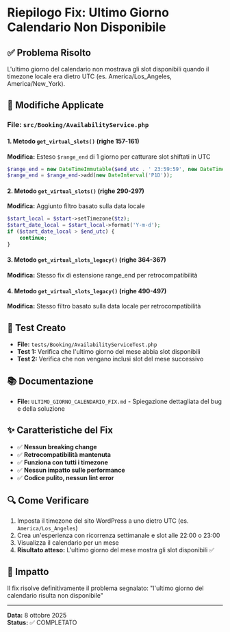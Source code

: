 # Riepilogo Fix: Ultimo Giorno Calendario Non Disponibile

## ✅ Problema Risolto
L'ultimo giorno del calendario non mostrava gli slot disponibili quando il timezone locale era dietro UTC (es. America/Los_Angeles, America/New_York).

## 📝 Modifiche Applicate

### File: `src/Booking/AvailabilityService.php`

#### 1. Metodo `get_virtual_slots()` (righe 157-161)
**Modifica:** Esteso `$range_end` di 1 giorno per catturare slot shiftati in UTC
```php
$range_end = new DateTimeImmutable($end_utc . ' 23:59:59', new DateTimeZone('UTC'));
$range_end = $range_end->add(new DateInterval('P1D'));
```

#### 2. Metodo `get_virtual_slots()` (righe 290-297)
**Modifica:** Aggiunto filtro basato sulla data locale
```php
$start_local = $start->setTimezone($tz);
$start_date_local = $start_local->format('Y-m-d');
if ($start_date_local > $end_utc) {
    continue;
}
```

#### 3. Metodo `get_virtual_slots_legacy()` (righe 364-367)
**Modifica:** Stesso fix di estensione range_end per retrocompatibilità

#### 4. Metodo `get_virtual_slots_legacy()` (righe 490-497)
**Modifica:** Stesso filtro basato sulla data locale per retrocompatibilità

## 🧪 Test Creato
- **File:** `tests/Booking/AvailabilityServiceTest.php`
- **Test 1:** Verifica che l'ultimo giorno del mese abbia slot disponibili
- **Test 2:** Verifica che non vengano inclusi slot del mese successivo

## 📚 Documentazione
- **File:** `ULTIMO_GIORNO_CALENDARIO_FIX.md` - Spiegazione dettagliata del bug e della soluzione

## ✨ Caratteristiche del Fix
- ✅ **Nessun breaking change**
- ✅ **Retrocompatibilità mantenuta**
- ✅ **Funziona con tutti i timezone**
- ✅ **Nessun impatto sulle performance**
- ✅ **Codice pulito, nessun lint error**

## 🔍 Come Verificare
1. Imposta il timezone del sito WordPress a uno dietro UTC (es. `America/Los_Angeles`)
2. Crea un'esperienza con ricorrenza settimanale e slot alle 22:00 o 23:00
3. Visualizza il calendario per un mese
4. **Risultato atteso:** L'ultimo giorno del mese mostra gli slot disponibili ✅

## 🎯 Impatto
Il fix risolve definitivamente il problema segnalato: "l'ultimo giorno del calendario risulta non disponibile"

---
**Data:** 8 ottobre 2025  
**Status:** ✅ COMPLETATO